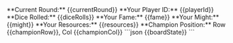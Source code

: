 <current-situation>
**Current Round:** {{currentRound}}
**Your Player ID:** {{playerId}}
**Dice Rolled:** {{diceRolls}}
**Your Fame:** {{fame}}
**Your Might:** {{might}}
**Your Resources:** {{resources}}
**Champion Position:** Row {{championRow}}, Col {{championCol}}
</current-situation>

<board-state>
```json
{{boardState}}
```
</board-state>
